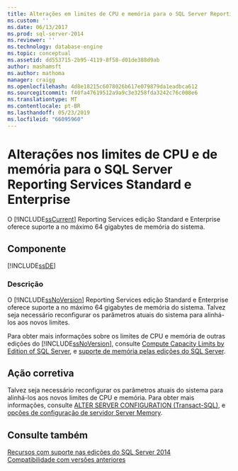 ```yaml
---
title: Alterações em limites de CPU e memória para o SQL Server Reporting Services Standard e Enterprise | Microsoft Docs
ms.custom: ''
ms.date: 06/13/2017
ms.prod: sql-server-2014
ms.reviewer: ''
ms.technology: database-engine
ms.topic: conceptual
ms.assetid: dd553715-2b95-4119-8f58-d01de388d9ab
author: mashamsft
ms.author: mathoma
manager: craigg
ms.openlocfilehash: 4d8e18215c6078026b617e079879da1eadbca612
ms.sourcegitcommit: f40fa47619512a9a9c3e3258fda3242c76c008e6
ms.translationtype: MT
ms.contentlocale: pt-BR
ms.lasthandoff: 05/23/2019
ms.locfileid: "66095960"
---
```

# <a name="changes-to-cpu-and-memory-limits-for-sql-server-reporting-services-standard-and-enterprise"></a>Alterações nos limites de CPU e de memória para o SQL Server Reporting Services Standard e Enterprise
  O [!INCLUDE[ssCurrent](../../includes/sscurrent-md.md)] Reporting Services edição Standard e Enterprise oferece suporte a no máximo 64 gigabytes de memória do sistema.  
  
## <a name="component"></a>Componente  
 [!INCLUDE[ssDE](../../includes/ssde-md.md)]  
  
### <a name="description"></a>Descrição  
 O [!INCLUDE[ssNoVersion](../../includes/ssnoversion-md.md)] Reporting Services edição Standard e Enterprise oferece suporte a no máximo 64 gigabytes de memória do sistema. Talvez seja necessário reconfigurar os parâmetros atuais do sistema para alinhá-los aos novos limites.  
  
 Para obter mais informações sobre os limites de CPU e memória de outras edições do [!INCLUDE[ssNoVersion](../../includes/ssnoversion-md.md)], consulte [Compute Capacity Limits by Edition of SQL Server](../compute-capacity-limits-by-edition-of-sql-server.md), e [suporte de memória pelas edições do SQL Server](https://go.microsoft.com/fwlink/?LinkId=212633).  
  
## <a name="corrective-action"></a>Ação corretiva  
 Talvez seja necessário reconfigurar os parâmetros atuais do sistema para alinhá-los aos novos limites de CPU e memória. Para obter mais informações, consulte [ALTER SERVER CONFIGURATION &#40;Transact-SQL&#41;](/sql/t-sql/statements/alter-server-configuration-transact-sql), e [opções de configuração de servidor Server Memory](../../database-engine/configure-windows/server-memory-server-configuration-options.md).  
  
## <a name="see-also"></a>Consulte também  
 [Recursos com suporte nas edições do SQL Server 2014](../../../2014/getting-started/features-supported-by-the-editions-of-sql-server-2014.md)   
 [Compatibilidade com versões anteriores](../../../2014/getting-started/backward-compatibility.md)  
  
  
